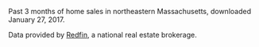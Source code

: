 Past 3 months of home sales in northeastern Massachusetts, downloaded January 27, 2017. 

Data provided by [Redfin](https://www.redfin.com), a national real estate brokerage.
